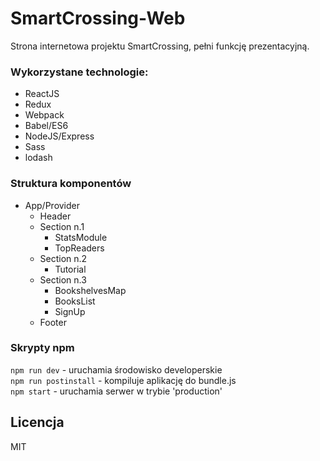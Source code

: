 # SmartCrossing-Web
Strona internetowa projektu SmartCrossing, pełni funkcję prezentacyjną.

### Wykorzystane technologie:
- ReactJS
- Redux
- Webpack
- Babel/ES6
- NodeJS/Express
- Sass
- lodash

### Struktura komponentów
- App/Provider
    - Header
    - Section n.1
        -  StatsModule
        -  TopReaders
    - Section n.2
        - Tutorial
    - Section n.3
        - BookshelvesMap
        - BooksList
        - SignUp
    - Footer

### Skrypty npm
`npm run dev` - uruchamia środowisko developerskie  
`npm run postinstall` - kompiluje aplikację do bundle.js  
`npm start` - uruchamia serwer w trybie 'production'


Licencja
----

MIT
